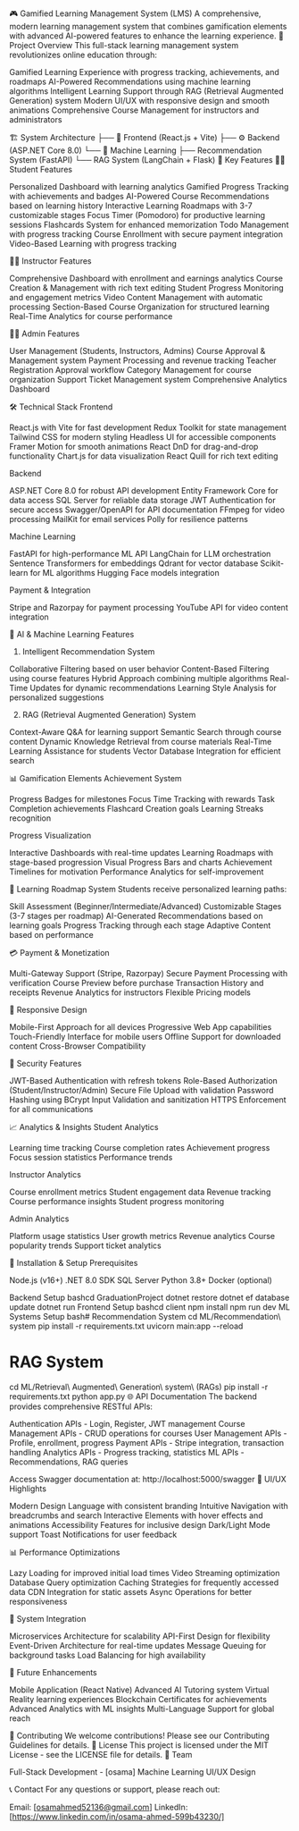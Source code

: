 🎮 Gamified Learning Management System (LMS)
A comprehensive, modern learning management system that combines gamification elements with advanced AI-powered features to enhance the learning experience.
🌟 Project Overview
This full-stack learning management system revolutionizes online education through:

Gamified Learning Experience with progress tracking, achievements, and roadmaps
AI-Powered Recommendations using machine learning algorithms
Intelligent Learning Support through RAG (Retrieval Augmented Generation) system
Modern UI/UX with responsive design and smooth animations
Comprehensive Course Management for instructors and administrators

🏗️ System Architecture
├── 🎯 Frontend (React.js + Vite)
├── ⚙️ Backend (ASP.NET Core 8.0)
└── 🤖 Machine Learning
    ├── Recommendation System (FastAPI)
    └── RAG System (LangChain + Flask)
🚀 Key Features
👨‍🎓 Student Features

Personalized Dashboard with learning analytics
Gamified Progress Tracking with achievements and badges
AI-Powered Course Recommendations based on learning history
Interactive Learning Roadmaps with 3-7 customizable stages
Focus Timer (Pomodoro) for productive learning sessions
Flashcards System for enhanced memorization
Todo Management with progress tracking
Course Enrollment with secure payment integration
Video-Based Learning with progress tracking

👨‍🏫 Instructor Features

Comprehensive Dashboard with enrollment and earnings analytics
Course Creation & Management with rich text editing
Student Progress Monitoring and engagement metrics
Video Content Management with automatic processing
Section-Based Course Organization for structured learning
Real-Time Analytics for course performance

👨‍💼 Admin Features

User Management (Students, Instructors, Admins)
Course Approval & Management system
Payment Processing and revenue tracking
Teacher Registration Approval workflow
Category Management for course organization
Support Ticket Management system
Comprehensive Analytics Dashboard

🛠️ Technical Stack
Frontend

React.js with Vite for fast development
Redux Toolkit for state management
Tailwind CSS for modern styling
Headless UI for accessible components
Framer Motion for smooth animations
React DnD for drag-and-drop functionality
Chart.js for data visualization
React Quill for rich text editing

Backend

ASP.NET Core 8.0 for robust API development
Entity Framework Core for data access
SQL Server for reliable data storage
JWT Authentication for secure access
Swagger/OpenAPI for API documentation
FFmpeg for video processing
MailKit for email services
Polly for resilience patterns

Machine Learning

FastAPI for high-performance ML API
LangChain for LLM orchestration
Sentence Transformers for embeddings
Qdrant for vector database
Scikit-learn for ML algorithms
Hugging Face models integration

Payment & Integration

Stripe and Razorpay for payment processing
YouTube API for video content integration

🤖 AI & Machine Learning Features
1. Intelligent Recommendation System

Collaborative Filtering based on user behavior
Content-Based Filtering using course features
Hybrid Approach combining multiple algorithms
Real-Time Updates for dynamic recommendations
Learning Style Analysis for personalized suggestions

2. RAG (Retrieval Augmented Generation) System

Context-Aware Q&A for learning support
Semantic Search through course content
Dynamic Knowledge Retrieval from course materials
Real-Time Learning Assistance for students
Vector Database Integration for efficient search

📊 Gamification Elements
Achievement System

Progress Badges for milestones
Focus Time Tracking with rewards
Task Completion achievements
Flashcard Creation goals
Learning Streaks recognition

Progress Visualization

Interactive Dashboards with real-time updates
Learning Roadmaps with stage-based progression
Visual Progress Bars and charts
Achievement Timelines for motivation
Performance Analytics for self-improvement

🎯 Learning Roadmap System
Students receive personalized learning paths:

Skill Assessment (Beginner/Intermediate/Advanced)
Customizable Stages (3-7 stages per roadmap)
AI-Generated Recommendations based on learning goals
Progress Tracking through each stage
Adaptive Content based on performance

💳 Payment & Monetization

Multi-Gateway Support (Stripe, Razorpay)
Secure Payment Processing with verification
Course Preview before purchase
Transaction History and receipts
Revenue Analytics for instructors
Flexible Pricing models

📱 Responsive Design

Mobile-First Approach for all devices
Progressive Web App capabilities
Touch-Friendly Interface for mobile users
Offline Support for downloaded content
Cross-Browser Compatibility

🔐 Security Features

JWT-Based Authentication with refresh tokens
Role-Based Authorization (Student/Instructor/Admin)
Secure File Upload with validation
Password Hashing using BCrypt
Input Validation and sanitization
HTTPS Enforcement for all communications

📈 Analytics & Insights
Student Analytics

Learning time tracking
Course completion rates
Achievement progress
Focus session statistics
Performance trends

Instructor Analytics

Course enrollment metrics
Student engagement data
Revenue tracking
Course performance insights
Student progress monitoring

Admin Analytics

Platform usage statistics
User growth metrics
Revenue analytics
Course popularity trends
Support ticket analytics

🚀 Installation & Setup
Prerequisites

Node.js (v16+)
.NET 8.0 SDK
SQL Server
Python 3.8+
Docker (optional)

Backend Setup
bashcd GraduationProject
dotnet restore
dotnet ef database update
dotnet run
Frontend Setup
bashcd client
npm install
npm run dev
ML Systems Setup
bash# Recommendation System
cd ML/Recommendation\ system
pip install -r requirements.txt
uvicorn main:app --reload

# RAG System
cd ML/Retrieval\ Augmented\ Generation\ system\ \(RAGs\)
pip install -r requirements.txt
python app.py
🌐 API Documentation
The backend provides comprehensive RESTful APIs:

Authentication APIs - Login, Register, JWT management
Course Management APIs - CRUD operations for courses
User Management APIs - Profile, enrollment, progress
Payment APIs - Stripe integration, transaction handling
Analytics APIs - Progress tracking, statistics
ML APIs - Recommendations, RAG queries

Access Swagger documentation at: http://localhost:5000/swagger
🎨 UI/UX Highlights

Modern Design Language with consistent branding
Intuitive Navigation with breadcrumbs and search
Interactive Elements with hover effects and animations
Accessibility Features for inclusive design
Dark/Light Mode support
Toast Notifications for user feedback

📊 Performance Optimizations

Lazy Loading for improved initial load times
Video Streaming optimization
Database Query optimization
Caching Strategies for frequently accessed data
CDN Integration for static assets
Async Operations for better responsiveness

🔄 System Integration

Microservices Architecture for scalability
API-First Design for flexibility
Event-Driven Architecture for real-time updates
Message Queuing for background tasks
Load Balancing for high availability

🎯 Future Enhancements

Mobile Application (React Native)
Advanced AI Tutoring system
Virtual Reality learning experiences
Blockchain Certificates for achievements
Advanced Analytics with ML insights
Multi-Language Support for global reach

🤝 Contributing
We welcome contributions! Please see our Contributing Guidelines for details.
📄 License
This project is licensed under the MIT License - see the LICENSE file for details.
👥 Team

Full-Stack Development - [osama]
Machine Learning 
UI/UX Design 

📞 Contact
For any questions or support, please reach out:

Email: [osamahmed52136@gmail.com]
LinkedIn: [https://www.linkedin.com/in/osama-ahmed-599b43230/]
